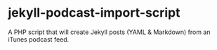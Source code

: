 # jekyll-podcast-import-script
A PHP script that will create Jekyll posts (YAML &amp; Markdown) from an iTunes podcast feed.
